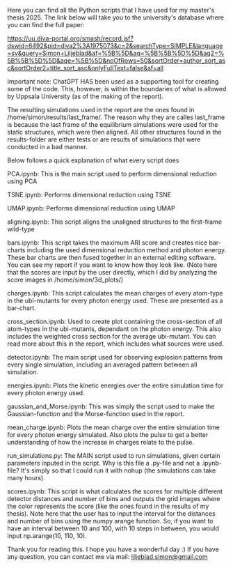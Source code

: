 Here you can find all the Python scripts that I have used for my master's thesis 2025. The link below will take you to the university's database where you can find the full paper:

https://uu.diva-portal.org/smash/record.jsf?dswid=6492&pid=diva2%3A1975073&c=2&searchType=SIMPLE&language=sv&query=Simon+Liljeblad&af=%5B%5D&aq=%5B%5B%5D%5D&aq2=%5B%5B%5D%5D&aqe=%5B%5D&noOfRows=50&sortOrder=author_sort_asc&sortOrder2=title_sort_asc&onlyFullText=false&sf=all

Important note: 
ChatGPT HAS been used as a supporting tool for creating some of the code. This, however, is within the boundaries of what is allowed by Uppsala University (as of the making of the report).

The resulting simulations used in the report are the ones found in /home/simon/results/last_frame/. The reason why they are calles last_frame is because the last frame of the equilibrium simulations were used for the static structures, which were then aligned. All other structures found in the results-folder are either tests or are results of simulations that were conducted in a bad manner.

Below follows a quick explanation of what every script does

PCA.ipynb: 
This is the main script used to perform dimensional reduction using PCA

TSNE.ipynb: 
Performs dimensional reduction using TSNE

UMAP.ipynb: 
Performs dimensional reduction using UMAP

aligning.ipynb: 
This script aligns the unaligned structures to the first-frame wild-type

bars.ipynb: 
This script takes the maximum ARI score and creates nice bar-charts including the used dimensional reduction method and photon energy. These bar charts are then fused together in an external editing software. You can see my report if you want to know how they look like.
(Note here that the scores are input by the user directly, which I did by analyzing the score images in /home/simon/3d_plots/)

charges.ipynb: 
This script calculates the mean charges of every atom-type in the ubi-mutants for every photon energy used. These are presented as a bar-chart.

cross_section.ipynb: 
Used to create plot containing the cross-section of all atom-types in the ubi-mutants, dependant on the photon energy. This also includes the weighted cross section for the average ubi-mutant. You can read more about this in the report, which includes what sources were used.

detector.ipynb: 
The main script used for observing explosion patterns from every single simulation, including an averaged pattern between all simulation.

energies.ipynb: 
Plots the kinetic energies over the entire simulation time for every photon energy used.

gaussian_and_Morse.ipynb: 
This was simply the script used to make the Gaussian-function and the Morse-function used in the report.

mean_charge.ipynb: 
Plots the mean charge over the entire simulation time for every photon energy simulated. Also plots the pulse to get a better understanding of how the increase in charges relate to the pulse.

run_simulations.py: 
The MAIN script used to run simulations, given certain parameters inputed in the script. Why is this file a .py-file and not a .ipynb-file? It's simply so that I could run it with nohup (the simulations can take many hours).

scores.ipynb:
This script is what calculates the scores for multiple different detector distances and number of bins and outputs the grid images where the color represents the score (like the ones found in the results of my thesis). Note here that the user has to input the interval for the distances and number of bins using the numpy arange function. So, if you want to have an interval between 10 and 100, with 10 steps in between, you would input np.arange(10, 110, 10).

Thank you for reading this. I hope you have a wonderful day :)
If you have any question, you can contact me via mail: liljeblad.simon@gmail.com
